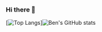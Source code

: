 ### Hi there 👋

[![Top Langs](https://github-readme-stats.vercel.app/api/top-langs/?username=bencurrandev&theme=radical)]![Ben's GitHub stats](https://github-readme-stats.vercel.app/api?username=bencurrandev&show_icons=true&theme=radical)

<!--
**bencurrandev/bencurrandev** is a ✨ _special_ ✨ repository because its `README.md` (this file) appears on your GitHub profile.

Here are some ideas to get you started:

- 🔭 I’m currently working on ...
- 🌱 I’m currently learning ...
- 👯 I’m looking to collaborate on ...
- 🤔 I’m looking for help with ...
- 💬 Ask me about ...
- 📫 How to reach me: ...
- 😄 Pronouns: ...
- ⚡ Fun fact: ...
-->
